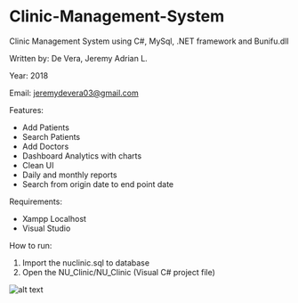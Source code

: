 # Clinic-Management-System
Clinic Management System using C#, MySql, .NET framework and Bunifu.dll 

Written by: De Vera, Jeremy Adrian L.

Year: 2018

Email: jeremydevera03@gmail.com

Features:
  * Add Patients
  * Search Patients
  * Add Doctors
  * Dashboard Analytics with charts
  * Clean UI
  * Daily and monthly reports
  * Search from origin date to end point date
  
Requirements:
  * Xampp Localhost
  * Visual Studio
  
How to run:

  1. Import the nuclinic.sql to database
  2. Open the NU_Clinic/NU_Clinic (Visual C# project file)
  

![alt text](https://imgur.com/a/gsWxW9P)
